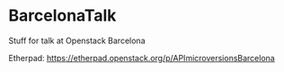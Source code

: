 # BarcelonaTalk
Stuff for talk at Openstack Barcelona

Etherpad:
https://etherpad.openstack.org/p/APImicroversionsBarcelona
